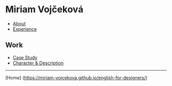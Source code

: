 # Miriam Vojčeková

- [About](02-intentional-aboutness/about.md)
- [Experience](03-curriculum-vitae/cv-2020-mvojcekova.md)

## Work
- [Case Study](02-intentional-aboutness/case-study.md)
- [Character & Description](character-description.md)

---
[Home] (https://miriam-vojcekova.github.io/english-for-designers/)
